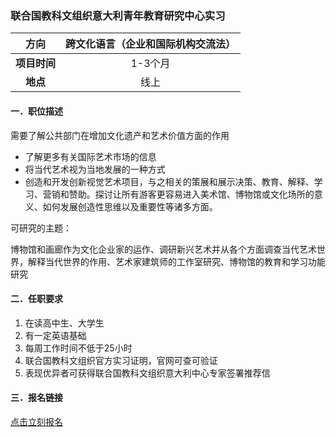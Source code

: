 ### 联合国教科文组织意大利青年教育研究中心实习


|  **方向**  | 跨文化语言（企业和国际机构交流法） |
|:--------:|:-------------------:|
| **项目时间** |        1-3个月        |
|  **地点**  |         线上          |


#### 一．职位描述

需要了解公共部门在增加文化遗产和艺术价值方面的作用

- 了解更多有关国际艺术市场的信息
- 将当代艺术视为当地发展的一种方式
- 创造和开发创新视觉艺术项目，与之相关的策展和展示决策、教育、解释、学习、营销和赞助。探讨让所有游客更容易进入美术馆、博物馆或文化场所的意义、如何发展创造性思维以及重要性等诸多方面。

可研究的主题：

博物馆和画廊作为文化企业家的运作、调研新兴艺术并从各个方面调查当代艺术世界，解释当代世界的作用、艺术家建筑师的工作室研究、博物馆的教育和学习功能研究

#### 二．任职要求

1. 在读高中生、大学生
2. 有一定英语基础
3. 每周工作时间不低于25小时
4. 联合国教科文组织官方实习证明，官网可查可验证
5. 表现优异者可获得联合国教科文组织意大利中心专家签署推荐信


#### 三．报名链接
[点击立刻报名](https://ezygcyygfb.feishu.cn/share/base/form/shrcnyoWDn0NwQnTyfwrxo3XOnh)
